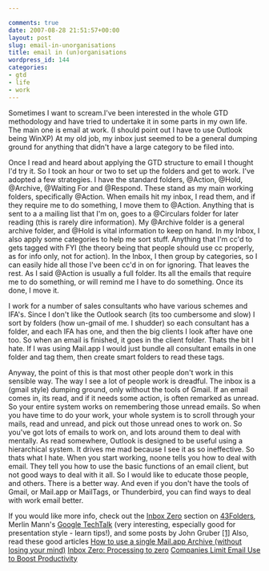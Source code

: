 ```yaml
---

comments: true
date: 2007-08-28 21:51:57+00:00
layout: post
slug: email-in-unorganisations
title: email in (un)organisations
wordpress_id: 144
categories:
- gtd
- life
- work
---
```


Sometimes I want to scream.I've been interested in the whole GTD methodology and have tried to undertake it in some parts in my own life. The main one is email at work. (I should point out I have to use Outlook being WinXP)
At my old job, my inbox just seemed to be a general dumping ground for anything that didn't have a large category to be filed into.




Once I read and heard about applying the GTD structure to email I thought I'd try it. So I took an hour or two to set up the folders and get to work. I've adopted a few strategies. I have the standard folders, @Action, @Hold, @Archive, @Waiting For and @Respond. These stand as my main working folders, specifically @Action. When emails hit my inbox, I read them, and if they require me to do something, I move them to @Action. Anything that is sent to a a mailing list that I'm on, goes to a @Circulars folder for later reading (this is rarely dire information). My @Archive folder is a general archive folder, and @Hold is vital information to keep on hand. In my Inbox, I also apply some categories to help me sort stuff. Anything that I'm cc'd to gets tagged with FYI (the theory being that people should use cc properly, as for info only, not for action). In the Inbox, I then group by categories, so I can easily hide all those I've been cc'd in on for ignoring. That leaves the rest.
As I said @Action is usually a full folder. Its all the emails that require me to do something, or will remind me I have to do something. Once its done, I move it.




I work for a number of sales consultants who have various schemes and IFA's. Since I don't like the Outlook search (its too cumbersome and slow) I sort by folders (how un-gmail of me. I shudder) so each consultant has a folder, and each IFA has one, and then the big clients I look after have one too. So when an email is finished, it goes in the client folder.
Thats the bit I hate. If I was using Mail.app I would just bundle all consultant emails in one folder and tag them, then create smart folders to read these tags.




Anyway, the point of this is that most other people don't work in this sensible way. The way I see a lot of people work is dreadful. The inbox is a (gmail style) dumping ground, only without the tools of Gmail. If an email comes in, its read, and if it needs some action, is often remarked as unread. So your entire system works on remembering those unread emails. So when you have time to do your work, your whole system is to scroll through your mails, read and unread, and pick out those unread ones to work on. So you've got lots of emails to work on, and lots around them to deal with mentally. As read somewhere, Outlook is designed to be useful using a hierarchical system. It drives me mad because I see it as so ineffective.
So thats what I hate. When you start working, noone tells you how to deal with email. They tell you how to use the basic functions of an email client, but not good ways to deal with it all. So I would like to educate those people, and others.
There is a better way. And even if you don't have the tools of Gmail, or Mail.app or MailTags, or Thunderbird, you can find ways to deal with work email better.




If you would like more info, check out the [Inbox Zero](http://www.inboxzero.com) section on [43Folders](http://www.43folders.com), Merlin Mann's [Google TechTalk](http://www.43folders.com/2007/07/25/merlins-inbox-zero-talk/) (very interesting, especially good for presentation style - learn tips!), and some posts by John Gruber [[1]](http://daringfireball.net/2007/08/rethinking_email)
Also, read these good articles
[How to use a single Mail.app Archive (without losing your mind)](http://www.43folders.com/2007/08/16/one-mail-archive/)
[Inbox Zero: Processing to zero](http://www.43folders.com/2006/03/27/process-to-zero/)
[Companies Limit Email Use to Boost Productivity](http://lifehacker.com/software/email/companies-limit-email-use-to-boost-productivity-294026.php)
